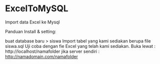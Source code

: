 # ExcelToMySQL
Import data Excel ke Mysql

Panduan Install & setting:

buat database baru > siswa
Import tabel yang kami sediakan berupa file siswa.sql
Uji coba dengan fie Excel yang telah kami sediakan.
Buka lewat : http://localhost/namafolder
jika server sendiri : http://namadomain.com/namafolder
